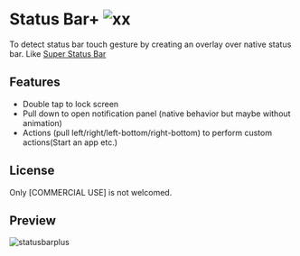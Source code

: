 # Status Bar+ ![xx](https://img.shields.io/badge/Android-3DDC84?style=for-the-badge&logo=android&logoColor=white)

To detect status bar touch gesture by creating an overlay over native status bar. Like [Super Status Bar](https://play.google.com/store/apps/details?id=com.tombayley.statusbar)

## Features

- Double tap to lock screen
- Pull down to open notification panel (native behavior but maybe without animation)
- Actions (pull left/right/left-bottom/right-bottom) to perform custom actions(Start an app etc.)

## License
Only [COMMERCIAL USE] is not welcomed.


## Preview
![statusbarplus](https://user-images.githubusercontent.com/35769340/157036325-a0921100-a7d5-4fed-9401-4569dde0d398.gif)
